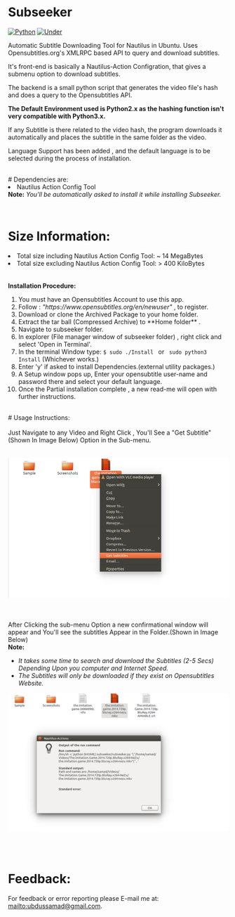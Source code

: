 # Subseeker

 [![Python](https://img.shields.io/badge/Python-2.7%2C%203.6-brightgreen.svg)](http://www.python.org/download/) [![Under](https://img.shields.io/travis/rust-lang/rust.svg)]()
 
Automatic Subtitle Downloading Tool for Nautilus in Ubuntu.
Uses Opensubtitles.org's XMLRPC based API to query and download subtitles.

It's front-end is basically a Nautilus-Action Configration, that gives a submenu option to download subtitles.

The backend is a small python script that generates the video file's hash and does a query to the Opensubtitles API.

<b>The Default Environment used is Python2.x as the hashing function isn't very compatible with Python3.x.</b>

If any Subtitle is there related to the video hash, the program downloads it automatically and places the subtitle in the same folder as the video.

Language Support has been added , and the default language is to be selected during the process of installation.

</hr></br>
# Dependencies are:

<li>Nautilus Action Config Tool </li>
<b>Note:</b><i> You'll be automatically asked to install it while installing Subseeker. </i>
</br>

</br></hr>
# Size Information:
<li>Total size including Nautilus Action Config Tool: ~ 14 MegaBytes</li>
<li>Total size excluding Nautilus Action Config Tool: > 400 KiloBytes </li>
</br>
</br>
<b>Installation Procedure: </b>
<ol>
<li> You must have an Opensubtitles Account to use this app.</li>

<li> Follow : <i>"https://www.opensubtitles.org/en/newuser"</i>   , to register.</li>

<li> Download or clone the Archived Package to your home folder.</li>

<li> Extract the tar ball (Compressed Archive) to **Home folder** .</li>

<li> Navigate to subseeker folder.</li>

<li> In explorer (File manager window of subseeker folder) , right click and select 'Open in Terminal'.</li>

<li> In the terminal Window type: <code>$ sudo ./Install </code> or <code> sudo python3 Install</code> (Whichever works.)</li>

<li> Enter 'y' if asked to install Dependencies.(external utility packages.)</li>

<li> A Setup window pops up, Enter your opensubtitle user-name and password there and select your default language.</li>

<li> Once the Partial installation complete , a new read-me will open with further instructions.</li>

</ol>

</hr></br>
# Usage Instructions: </hr></br></hr></br>
Just Navigate to any Video and Right Click , You'll See a "Get Subtitle" (Shown In Image Below) Option in the Sub-menu. 
</br></hr></br></hr>

![Image Showing Submenu Option "Get Subtitles" in Nautilus.](/Screenshots/Nautilus_Submenu_Option.png "Image Showing Submenu Option 'Get Subtitles' in Nautilus.")

</br></hr></br></hr>
After Clicking the sub-menu Option a new confirmational window will appear and You'll see the subtitles Appear in the Folder.(Shown in Image Below)
</br></hr><b>Note:</b><i></br></hr> <ul><li>It takes some time to search and download the Subtitles (2-5 Secs) Depending Upon you computer and Internet Speed.</li><li> The Subtitles will only be downloaded if they exist on Opensubtitles Website. </i></li></ul>

![Image Showing Downloaded Subtitle and confirmation window in Nautilus.](/Screenshots/Downloaded_File_With_confirmation.png "Image Showing Downloaded Subtitle and confirmation window in Nautilus.")


</br></hr></br></hr>
# Feedback:
For feedback or error reporting please E-mail me at: <mailto:ubdussamad@gmail.com>.
